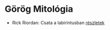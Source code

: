 # Görög Mitológia

- Rick Riordan: Csata a labirintusban [részletek](_details/Rick%20Riordan.md#id_1651)